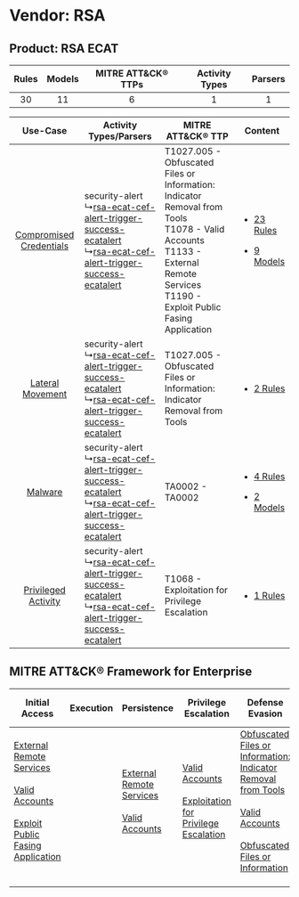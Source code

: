 Vendor: RSA
===========
Product: RSA ECAT
-----------------
| Rules | Models | MITRE ATT&CK® TTPs | Activity Types | Parsers |
|:-----:|:------:|:------------------:|:--------------:|:-------:|
|  30   |   11   |         6          |       1        |    1    |

|    Use-Case    | Activity Types/Parsers    | MITRE ATT&CK® TTP    | Content    |
|:----:| ---- | ---- | ---- |
| [Compromised Credentials](../../../UseCases/uc_compromised_credentials.md) |  security-alert<br> ↳[rsa-ecat-cef-alert-trigger-success-ecatalert](Ps/pC_rsaecatcefalerttriggersuccessecatalert.md)<br> ↳[rsa-ecat-cef-alert-trigger-success-ecatalert](Ps/pC_rsaecatcefalerttriggersuccessecatalert.md)<br> | T1027.005 - Obfuscated Files or Information: Indicator Removal from Tools<br>T1078 - Valid Accounts<br>T1133 - External Remote Services<br>T1190 - Exploit Public Fasing Application<br> | [<ul><li>23 Rules</li></ul><ul><li>9 Models</li></ul>](RM/r_m_rsa_rsa_ecat_Compromised_Credentials.md) |
|        [Lateral Movement](../../../UseCases/uc_lateral_movement.md)        |  security-alert<br> ↳[rsa-ecat-cef-alert-trigger-success-ecatalert](Ps/pC_rsaecatcefalerttriggersuccessecatalert.md)<br> ↳[rsa-ecat-cef-alert-trigger-success-ecatalert](Ps/pC_rsaecatcefalerttriggersuccessecatalert.md)<br> | T1027.005 - Obfuscated Files or Information: Indicator Removal from Tools<br>    | [<ul><li>2 Rules</li></ul>](RM/r_m_rsa_rsa_ecat_Lateral_Movement.md)    |
|    [Malware](../../../UseCases/uc_malware.md)    |  security-alert<br> ↳[rsa-ecat-cef-alert-trigger-success-ecatalert](Ps/pC_rsaecatcefalerttriggersuccessecatalert.md)<br> ↳[rsa-ecat-cef-alert-trigger-success-ecatalert](Ps/pC_rsaecatcefalerttriggersuccessecatalert.md)<br> | TA0002 - TA0002<br>    | [<ul><li>4 Rules</li></ul><ul><li>2 Models</li></ul>](RM/r_m_rsa_rsa_ecat_Malware.md)    |
|     [Privileged Activity](../../../UseCases/uc_privileged_activity.md)     |  security-alert<br> ↳[rsa-ecat-cef-alert-trigger-success-ecatalert](Ps/pC_rsaecatcefalerttriggersuccessecatalert.md)<br> ↳[rsa-ecat-cef-alert-trigger-success-ecatalert](Ps/pC_rsaecatcefalerttriggersuccessecatalert.md)<br> | T1068 - Exploitation for Privilege Escalation<br>    | [<ul><li>1 Rules</li></ul>](RM/r_m_rsa_rsa_ecat_Privileged_Activity.md)    |

MITRE ATT&CK® Framework for Enterprise
--------------------------------------
| Initial Access                                                                                                                                                                                                                         | Execution | Persistence                                                                                                                                      | Privilege Escalation                                                                                                                                          | Defense Evasion                                                                                                                                                                                                                                                               | Credential Access | Discovery | Lateral Movement | Collection | Command and Control | Exfiltration | Impact |
| -------------------------------------------------------------------------------------------------------------------------------------------------------------------------------------------------------------------------------------- | --------- | ------------------------------------------------------------------------------------------------------------------------------------------------ | ------------------------------------------------------------------------------------------------------------------------------------------------------------- | ----------------------------------------------------------------------------------------------------------------------------------------------------------------------------------------------------------------------------------------------------------------------------- | ----------------- | --------- | ---------------- | ---------- | ------------------- | ------------ | ------ |
| [External Remote Services](https://attack.mitre.org/techniques/T1133)<br><br>[Valid Accounts](https://attack.mitre.org/techniques/T1078)<br><br>[Exploit Public Fasing Application](https://attack.mitre.org/techniques/T1190)<br><br> |           | [External Remote Services](https://attack.mitre.org/techniques/T1133)<br><br>[Valid Accounts](https://attack.mitre.org/techniques/T1078)<br><br> | [Valid Accounts](https://attack.mitre.org/techniques/T1078)<br><br>[Exploitation for Privilege Escalation](https://attack.mitre.org/techniques/T1068)<br><br> | [Obfuscated Files or Information: Indicator Removal from Tools](https://attack.mitre.org/techniques/T1027/005)<br><br>[Valid Accounts](https://attack.mitre.org/techniques/T1078)<br><br>[Obfuscated Files or Information](https://attack.mitre.org/techniques/T1027)<br><br> |                   |           |                  |            |                     |              |        |